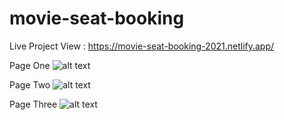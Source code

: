 # movie-seat-booking

Live Project View : https://movie-seat-booking-2021.netlify.app/

Page One
![alt text](https://i.ibb.co/PCJk7Gc/screencapture-movie-seat-booking-2021-netlify-app-playing-html-2021-02-20-15-10-33.png)

Page Two
![alt text](https://i.ibb.co/nPf0HM6/screencapture-movie-seat-booking-2021-netlify-app-booking-html-2021-02-20-15-10-05.png)

Page Three
![alt text](https://i.ibb.co/gS51gCY/screencapture-movie-seat-booking-2021-netlify-app-2021-02-20-15-10-20.png)
